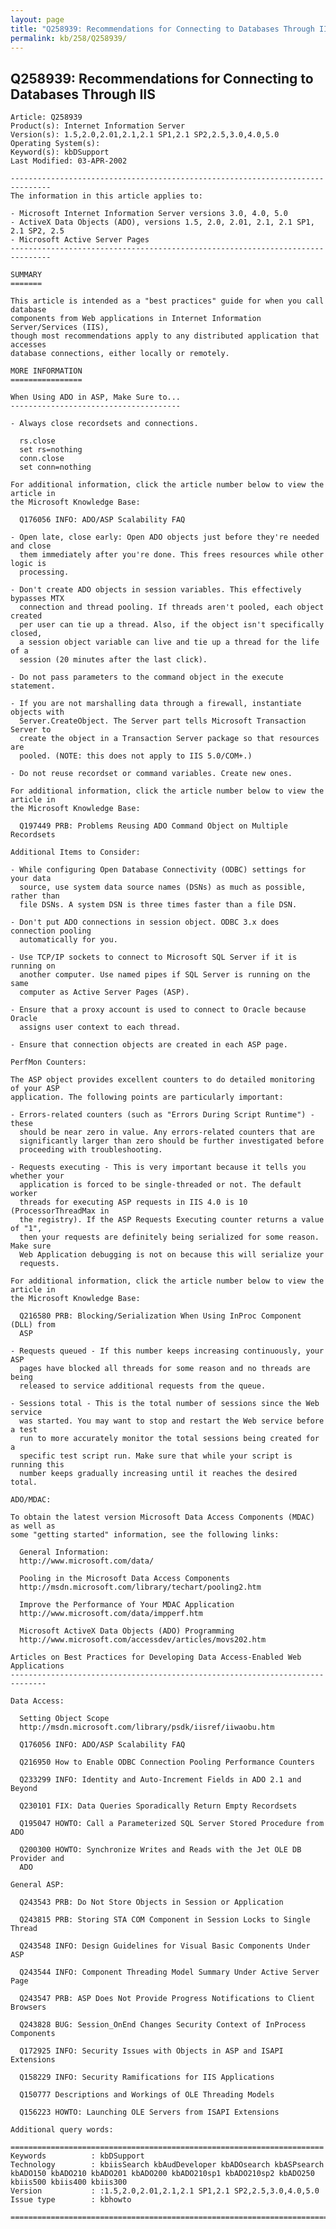 ```yaml
---
layout: page
title: "Q258939: Recommendations for Connecting to Databases Through IIS"
permalink: kb/258/Q258939/
---
```


## Q258939: Recommendations for Connecting to Databases Through IIS

	Article: Q258939
	Product(s): Internet Information Server
	Version(s): 1.5,2.0,2.01,2.1,2.1 SP1,2.1 SP2,2.5,3.0,4.0,5.0
	Operating System(s): 
	Keyword(s): kbDSupport
	Last Modified: 03-APR-2002
	
	-------------------------------------------------------------------------------
	The information in this article applies to:
	
	- Microsoft Internet Information Server versions 3.0, 4.0, 5.0 
	- ActiveX Data Objects (ADO), versions 1.5, 2.0, 2.01, 2.1, 2.1 SP1, 2.1 SP2, 2.5 
	- Microsoft Active Server Pages 
	-------------------------------------------------------------------------------
	
	SUMMARY
	=======
	
	This article is intended as a "best practices" guide for when you call database
	components from Web applications in Internet Information Server/Services (IIS),
	though most recommendations apply to any distributed application that accesses
	database connections, either locally or remotely.
	
	MORE INFORMATION
	================
	
	When Using ADO in ASP, Make Sure to...
	--------------------------------------
	
	- Always close recordsets and connections.
	
	  rs.close
	  set rs=nothing
	  conn.close
	  set conn=nothing
	
	For additional information, click the article number below to view the article in
	the Microsoft Knowledge Base:
	
	  Q176056 INFO: ADO/ASP Scalability FAQ
	
	- Open late, close early: Open ADO objects just before they're needed and close
	  them immediately after you're done. This frees resources while other logic is
	  processing.
	
	- Don't create ADO objects in session variables. This effectively bypasses MTX
	  connection and thread pooling. If threads aren't pooled, each object created
	  per user can tie up a thread. Also, if the object isn't specifically closed,
	  a session object variable can live and tie up a thread for the life of a
	  session (20 minutes after the last click).
	
	- Do not pass parameters to the command object in the execute statement.
	
	- If you are not marshalling data through a firewall, instantiate objects with
	  Server.CreateObject. The Server part tells Microsoft Transaction Server to
	  create the object in a Transaction Server package so that resources are
	  pooled. (NOTE: this does not apply to IIS 5.0/COM+.)
	
	- Do not reuse recordset or command variables. Create new ones.
	
	For additional information, click the article number below to view the article in
	the Microsoft Knowledge Base:
	
	  Q197449 PRB: Problems Reusing ADO Command Object on Multiple Recordsets
	
	Additional Items to Consider:
	
	- While configuring Open Database Connectivity (ODBC) settings for your data
	  source, use system data source names (DSNs) as much as possible, rather than
	  file DSNs. A system DSN is three times faster than a file DSN.
	
	- Don't put ADO connections in session object. ODBC 3.x does connection pooling
	  automatically for you.
	
	- Use TCP/IP sockets to connect to Microsoft SQL Server if it is running on
	  another computer. Use named pipes if SQL Server is running on the same
	  computer as Active Server Pages (ASP).
	
	- Ensure that a proxy account is used to connect to Oracle because Oracle
	  assigns user context to each thread.
	
	- Ensure that connection objects are created in each ASP page.
	
	PerfMon Counters:
	
	The ASP object provides excellent counters to do detailed monitoring of your ASP
	application. The following points are particularly important:
	
	- Errors-related counters (such as "Errors During Script Runtime") - these
	  should be near zero in value. Any errors-related counters that are
	  significantly larger than zero should be further investigated before
	  proceeding with troubleshooting.
	
	- Requests executing - This is very important because it tells you whether your
	  application is forced to be single-threaded or not. The default worker
	  threads for executing ASP requests in IIS 4.0 is 10 (ProcessorThreadMax in
	  the registry). If the ASP Requests Executing counter returns a value of "1",
	  then your requests are definitely being serialized for some reason. Make sure
	  Web Application debugging is not on because this will serialize your
	  requests.
	
	For additional information, click the article number below to view the article in
	the Microsoft Knowledge Base:
	
	  Q216580 PRB: Blocking/Serialization When Using InProc Component (DLL) from
	  ASP
	
	- Requests queued - If this number keeps increasing continuously, your ASP
	  pages have blocked all threads for some reason and no threads are being
	  released to service additional requests from the queue.
	
	- Sessions total - This is the total number of sessions since the Web service
	  was started. You may want to stop and restart the Web service before a test
	  run to more accurately monitor the total sessions being created for a
	  specific test script run. Make sure that while your script is running this
	  number keeps gradually increasing until it reaches the desired total.
	
	ADO/MDAC:
	
	To obtain the latest version Microsoft Data Access Components (MDAC) as well as
	some "getting started" information, see the following links:
	
	  General Information:
	  http://www.microsoft.com/data/
	
	  Pooling in the Microsoft Data Access Components
	  http://msdn.microsoft.com/library/techart/pooling2.htm
	
	  Improve the Performance of Your MDAC Application
	  http://www.microsoft.com/data/impperf.htm
	
	  Microsoft ActiveX Data Objects (ADO) Programming
	  http://www.microsoft.com/accessdev/articles/movs202.htm
	
	Articles on Best Practices for Developing Data Access-Enabled Web Applications
	------------------------------------------------------------------------------
	
	Data Access:
	
	  Setting Object Scope
	  http://msdn.microsoft.com/library/psdk/iisref/iiwaobu.htm
	
	  Q176056 INFO: ADO/ASP Scalability FAQ
	
	  Q216950 How to Enable ODBC Connection Pooling Performance Counters
	
	  Q233299 INFO: Identity and Auto-Increment Fields in ADO 2.1 and Beyond
	
	  Q230101 FIX: Data Queries Sporadically Return Empty Recordsets
	
	  Q195047 HOWTO: Call a Parameterized SQL Server Stored Procedure from ADO
	
	  Q200300 HOWTO: Synchronize Writes and Reads with the Jet OLE DB Provider and
	  ADO
	
	General ASP:
	
	  Q243543 PRB: Do Not Store Objects in Session or Application
	
	  Q243815 PRB: Storing STA COM Component in Session Locks to Single Thread
	
	  Q243548 INFO: Design Guidelines for Visual Basic Components Under ASP
	
	  Q243544 INFO: Component Threading Model Summary Under Active Server Page
	
	  Q243547 PRB: ASP Does Not Provide Progress Notifications to Client Browsers
	
	  Q243828 BUG: Session_OnEnd Changes Security Context of InProcess Components
	
	  Q172925 INFO: Security Issues with Objects in ASP and ISAPI Extensions
	
	  Q158229 INFO: Security Ramifications for IIS Applications
	
	  Q150777 Descriptions and Workings of OLE Threading Models
	
	  Q156223 HOWTO: Launching OLE Servers from ISAPI Extensions
	
	Additional query words:
	
	======================================================================
	Keywords          : kbDSupport 
	Technology        : kbiisSearch kbAudDeveloper kbADOsearch kbASPsearch kbADO150 kbADO210 kbADO201 kbADO200 kbADO210sp1 kbADO210sp2 kbADO250 kbiis500 kbiis400 kbiis300
	Version           : :1.5,2.0,2.01,2.1,2.1 SP1,2.1 SP2,2.5,3.0,4.0,5.0
	Issue type        : kbhowto
	
	=============================================================================
	
